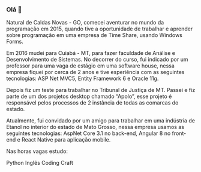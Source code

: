 ### Olá 👋

Natural de Caldas Novas - GO, comecei aventurar no mundo da programação em 2015, quando tive a oportunidade de trabalhar e aprender sobre programação em uma empresa de Time Share, usando Windows Forms.

Em 2016 mudei para Cuiabá - MT, para fazer faculdade de Análise e Desenvolvimento de Sistemas. No decorrer do curso, fui indicado por um professor para uma vaga de estágio em uma software house, nessa empresa fiquei por cerca de 2 anos e tive esperiência com as seguintes tecnologias: ASP Net MVC5, Entity Framework 6 e Oracle 11g.

Depois fiz um teste para trabalhar no Tribunal de Justiça de MT. Passei e fiz parte de um dos projetos desktop chamado “Apolo”, esse projeto é responsável pelos processos de 2 instância de todas as comarcas do estado.

Atualmente, fui convidado por um amigo para trabalhar em uma indústria de Etanol no interior do estado de Mato Grosso, nessa empresa usamos as seguintes tecnologias: AspNet Core 3.1 no back-end, Angular 8 no front-end e React Native para aplicação mobile.

Nas horas vagas estudo:

Python
Inglês
Coding Craft

<!--
**samuelrvg/samuelrvg** is a ✨ _special_ ✨ repository because its `README.md` (this file) appears on your GitHub profile.

Here are some ideas to get you started:

- 🔭 I’m currently working on ...
- 🌱 I’m currently learning ...
- 👯 I’m looking to collaborate on ...
- 🤔 I’m looking for help with ...
- 💬 Ask me about ...
- 📫 How to reach me: ...
- 😄 Pronouns: ...
- ⚡ Fun fact: ...
-->
